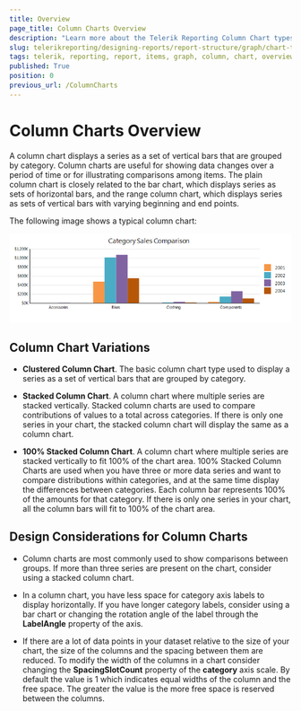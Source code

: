 ```yaml
---
title: Overview
page_title: Column Charts Overview
description: "Learn more about the Telerik Reporting Column Chart types supported by the Graph report item."
slug: telerikreporting/designing-reports/report-structure/graph/chart-types/column-charts/overview
tags: telerik, reporting, report, items, graph, column, chart, overview
published: True
position: 0
previous_url: /ColumnCharts
---
```


# Column Charts Overview

A column chart displays a series as a set of vertical bars that are grouped by category. Column charts are useful for showing data changes over a period of time or for illustrating comparisons among items. The plain column chart is closely related to the bar chart, which displays series as sets of horizontal bars, and the range column chart, which displays series as sets of vertical bars with varying beginning and end points. 

The following image shows a typical column chart: 

  ![Column Chart\Column Chart](images/Graph/ColumnChart.png)

## Column Chart Variations

* __Clustered Column Chart__. The basic column chart type used to display a series as a set of vertical bars that are grouped by category. 

* __Stacked Column Chart__. A column chart where multiple series are stacked vertically. Stacked column charts are used to compare contributions of values to a total across categories. If there is only one series in your chart, the stacked column chart will display the same as a column chart. 

* __100% Stacked Column Chart__. A column chart where multiple series are stacked vertically to fit 100% of the chart area. 100% Stacked Column Charts are used when you have three or more data series and want to compare distributions within categories, and at the same time display the differences between categories. Each column bar represents 100% of the amounts for that category. If there is only one series in your chart, all the column bars will fit to 100% of the chart area. 

## Design Considerations for Column Charts

* Column charts are most commonly used to show comparisons between groups. If more than three series are present on the chart, consider using a stacked column chart. 

* In a column chart, you have less space for category axis labels to display horizontally. If you have longer category labels, consider using a bar chart or changing the rotation angle of the label through the __LabelAngle__ property of the axis. 

* If there are a lot of data points in your dataset relative to the size of your chart, the size of the columns and the spacing between them are reduced. To modify the width of the columns in a chart consider changing the __SpacingSlotCount__ property of the __category__ axis scale. By default the value is 1 which indicates equal widths of the column and the free space. The greater the value is the more free space is reserved between the columns. 
